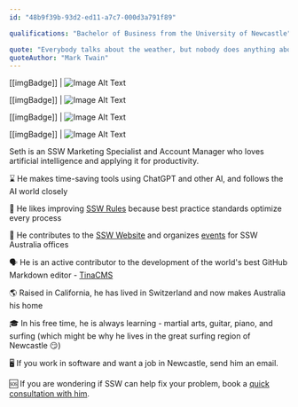 ```yaml
---
id: "48b9f39b-93d2-ed11-a7c7-000d3a791f89"

qualifications: "Bachelor of Business from the University of Newcastle"

quote: "Everybody talks about the weather, but nobody does anything about it."
quoteAuthor: "Mark Twain"
---
```


[[imgBadge]]
| ![Image Alt Text](../badges/Developer-OpenAI-ChatGPT.png)

[[imgBadge]]
| ![Image Alt Text](../badges/Developer-github.png)

[[imgBadge]]
| ![Image Alt Text](../badges/Business-microsoft-azure-devops.png)

[[imgBadge]]
| ![Image Alt Text](../badges/Business-zendesk.png)

Seth is an SSW Marketing Specialist and Account Manager who loves artificial intelligence and applying it for productivity.

⌛ He makes time-saving tools using ChatGPT and other AI, and follows the AI world closely

📏 He likes improving [SSW Rules](https://www.ssw.com.au/rules/) because best practice standards optimize every process

🎊 He contributes to the [SSW Website](https://www.ssw.com.au/) and organizes [events](https://www.ssw.com.au/ssw/Events/?tech=all&type=all) for SSW Australia offices

🗣️ He is an active contributor to the development of the world's best GitHub Markdown editor - [TinaCMS](https://tina.io)

🌎 Raised in California, he has lived in Switzerland and now makes Australia his home

🎓 In his free time, he is always learning - martial arts, guitar, piano, and surfing (which might be why he lives in the great surfing region of Newcastle 😏)

🖥️ If you work in software and want a job in Newcastle, send him an email.

🆘 If you are wondering if SSW can help fix your problem, book a [quick consultation with him](https://outlook.office.com/bookwithme/user/384dc8b54b1b4cd9961ce65c277e1e2c@ssw.com.au/meetingtype/8HKFXai4jEmu8xhG-VZIGQ2?anonymous&ep=mlink).
